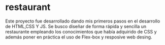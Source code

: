 # restaurant
Este proyecto fue desarrollado dando mis primeros pasos en el desarrollo de HTML,CSS Y JS. Se busco diseñar de forma rápida y sencilla un restaurante empleando los conocimientos que había adquirido de CSS y además poner en práctica el uso de Flex-box y resposive web desing.

